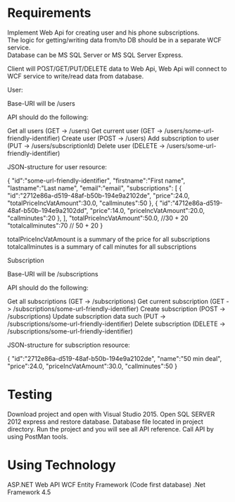 # Requirements
Implement Web Api for creating user and his phone subscriptions.<br>
The logic for getting/writing data from/to DB should be in a separate WCF service.<br>
Database can be MS SQL Server or MS SQL Server Express.<br>
 
Client will POST/GET/PUT/DELETE data to Web Api, Web Api will connect to WCF service to write/read data from database.
 
User:
 
Base-URI will be /users
 
API should do the following:
 
Get all users (GET -> /users)
Get current user (GET -> /users/some-url-friendly-identifier)
Create user (POST -> /users)
Add subscription to user (PUT -> /users/subscriptionId)
Delete user (DELETE -> /users/some-url-friendly-identifier)
 
 
JSON-structure for user resource:
 
{
  "id":"some-url-friendly-identifier",
  "firstname":"First name",
  "lastname":"Last name",
  "email":"email",
  "subscriptions": [
{
  "id":"2712e86a-d519-48af-b50b-194e9a2102de",
  "price":24.0,
  "totalPriceIncVatAmount":30.0,
  "callminutes":50
},
{
  "id":"4712e86a-d519-48af-b50b-194e9a2102dd",
  "price":14.0,
  "priceIncVatAmount":20.0,
  "callminutes":20
},
  ],
"totalPriceIncVatAmount":50.0,  //30 + 20
"totalcallminutes":70  // 50 + 20
}
 
totalPriceIncVatAmount is a summary of the price for all subscriptions
totalcallminutes is a summary of call minutes for all subscriptions
 
 
Subscription
 
Base-URI will be /subscriptions
 
API should do the following:
 
Get all subscriptions (GET -> /subscriptions)
Get current subscription (GET -> /subscriptions/some-url-friendly-identifier)
Create subscription (POST -> /subscriptions)
Update subscription data such  (PUT -> /subscriptions/some-url-friendly-identifier)
Delete subscription (DELETE -> /subscriptions/some-url-friendly-identifier)
 
JSON-structure for subscription resource:
 
{
  "id":"2712e86a-d519-48af-b50b-194e9a2102de",
  "name":"50 min deal",
  "price":24.0,
  "priceIncVatAmount":30.0,
  "callminutes":50
}

# Testing
 
 Download project and open with Visual Studio 2015.
 Open SQL SERVER 2012 express and restore database. 
 Database file located in project directory.
 Run the project and you will see all API reference.
 Call API by using PostMan tools.
 
 # Using Technology
 
 ASP.NET Web API
 WCF
 Entity Framework (Code first database)
 .Net Framework 4.5

  
